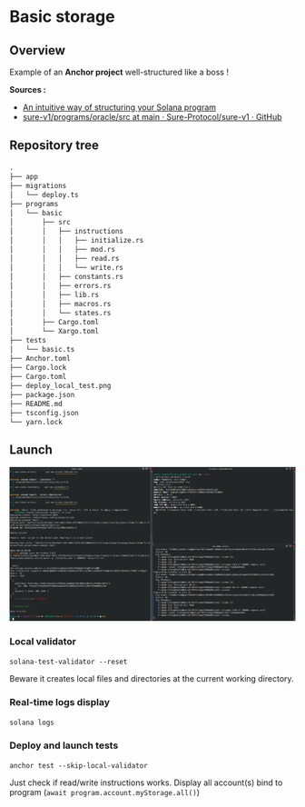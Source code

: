 # Basic storage

## Overview

Example of an **Anchor project** well-structured like a boss !

**Sources :**
- [An intuitive way of structuring your Solana program](https://0xksure.medium.com/an-intuitive-way-of-structuring-your-solana-program-43c371007152)
- [sure-v1/programs/oracle/src at main · Sure-Protocol/sure-v1 · GitHub](https://github.com/Sure-Protocol/sure-v1/tree/main/programs/oracle/src)


## Repository tree

```
.
├── app
├── migrations
│   └── deploy.ts
├── programs
│   └── basic
│       ├── src
│       │   ├── instructions
│       │   │   ├── initialize.rs
│       │   │   ├── mod.rs
│       │   │   ├── read.rs
│       │   │   └── write.rs
│       │   ├── constants.rs
│       │   ├── errors.rs
│       │   ├── lib.rs
│       │   ├── macros.rs
│       │   └── states.rs
│       ├── Cargo.toml
│       └── Xargo.toml
├── tests
│   └── basic.ts
├── Anchor.toml
├── Cargo.lock
├── Cargo.toml
├── deploy_local_test.png
├── package.json
├── README.md
├── tsconfig.json
└── yarn.lock
``` 

## Launch

![](deploy_local_test.png)

### Local validator

`solana-test-validator --reset`

Beware it creates local files and directories at the current working directory.


### Real-time logs display

`solana logs`


### Deploy and launch tests

`anchor test --skip-local-validator`

Just check if read/write instructions works.
Display all account(s) bind to program (`await program.account.myStorage.all()`)